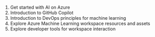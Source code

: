1. Get started with AI on Azure
2. Introduction to GitHub Copilot
3. Introduction to DevOps principles for machine learning
4. Explore Azure Machine Learning workspace resources and assets
5. Explore developer tools for workspace interaction